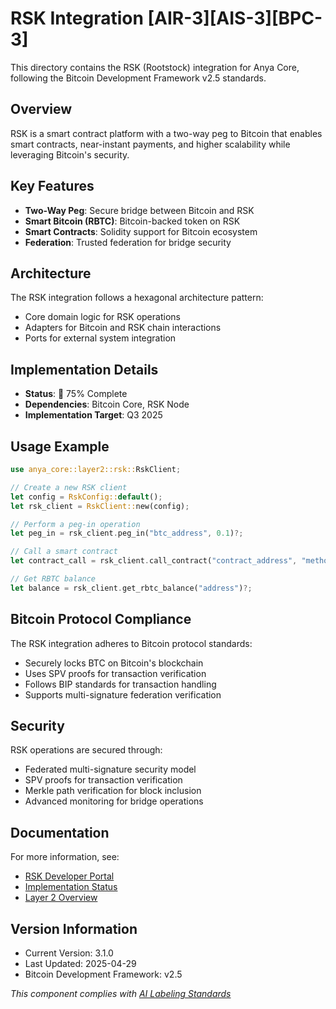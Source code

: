 # RSK Integration [AIR-3][AIS-3][BPC-3]

This directory contains the RSK (Rootstock) integration for Anya Core, following the Bitcoin Development Framework v2.5 standards.

## Overview

RSK is a smart contract platform with a two-way peg to Bitcoin that enables smart contracts, near-instant payments, and higher scalability while leveraging Bitcoin's security.

## Key Features

- **Two-Way Peg**: Secure bridge between Bitcoin and RSK
- **Smart Bitcoin (RBTC)**: Bitcoin-backed token on RSK
- **Smart Contracts**: Solidity support for Bitcoin ecosystem
- **Federation**: Trusted federation for bridge security

## Architecture

The RSK integration follows a hexagonal architecture pattern:

- Core domain logic for RSK operations
- Adapters for Bitcoin and RSK chain interactions
- Ports for external system integration

## Implementation Details

- **Status**: 🔄 75% Complete
- **Dependencies**: Bitcoin Core, RSK Node
- **Implementation Target**: Q3 2025

## Usage Example

```rust
use anya_core::layer2::rsk::RskClient;

// Create a new RSK client
let config = RskConfig::default();
let rsk_client = RskClient::new(config);

// Perform a peg-in operation
let peg_in = rsk_client.peg_in("btc_address", 0.1)?;

// Call a smart contract
let contract_call = rsk_client.call_contract("contract_address", "method", params)?;

// Get RBTC balance
let balance = rsk_client.get_rbtc_balance("address")?;
```

## Bitcoin Protocol Compliance

The RSK integration adheres to Bitcoin protocol standards:

- Securely locks BTC on Bitcoin's blockchain
- Uses SPV proofs for transaction verification
- Follows BIP standards for transaction handling
- Supports multi-signature federation verification

## Security

RSK operations are secured through:

- Federated multi-signature security model
- SPV proofs for transaction verification
- Merkle path verification for block inclusion
- Advanced monitoring for bridge operations

## Documentation

For more information, see:

- [RSK Developer Portal](https://developers.rsk.co/)
- [Implementation Status](../../../docs/IMPLEMENTATION_MILESTONES.md)
- [Layer 2 Overview](../../../anya-bitcoin/docs/layer2/OVERVIEW.md)

## Version Information

- Current Version: 3.1.0
- Last Updated: 2025-04-29
- Bitcoin Development Framework: v2.5

*This component complies with [AI Labeling Standards](../../../docs/standards/AI_LABELING.md)* 